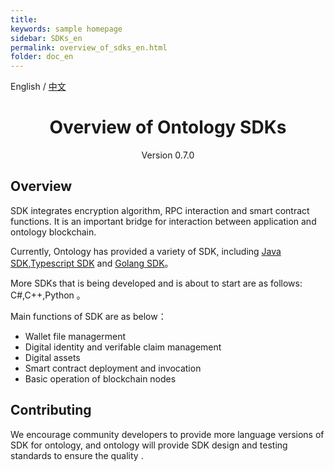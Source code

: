 ```yaml
---
title: 
keywords: sample homepage
sidebar: SDKs_en
permalink: overview_of_sdks_en.html
folder: doc_en
---
```


English / [中文](./overview_of_sdks_zh.html)

<h1 align="center">Overview of Ontology SDKs</h1>
<p align="center" class="version">Version 0.7.0 </p>

## Overview

SDK integrates encryption algorithm, RPC interaction and smart contract functions. It is an important bridge for interaction between application and ontology blockchain.

Currently, Ontology has provided a variety of SDK, including [Java SDK](https://github.com/ontio/ontology-java-sdk),[Typescript SDK](https://github.com/ontio/ontology-typescript-sdk) and  [Golang SDK](https://github.com/ontio/ontology-go-sdk)。

More SDKs that is being developed and is about to start are as follows: C#,C++,Python 。

Main functions of SDK are as below：

* Wallet file managerment
* Digital identity and verifable claim management
* Digital assets
* Smart contract deployment and invocation
* Basic operation of blockchain nodes

## Contributing

We encourage community developers to provide more language versions of SDK for ontology, and ontology will provide SDK design and testing standards to ensure the quality .
